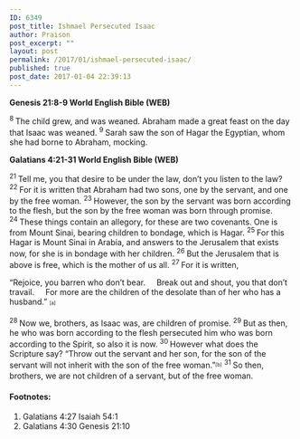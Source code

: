 ```yaml
---
ID: 6349
post_title: Ishmael Persecuted Isaac
author: Praison
post_excerpt: ""
layout: post
permalink: /2017/01/ishmael-persecuted-isaac/
published: true
post_date: 2017-01-04 22:39:13
---
```

<div class="version-NKJV result-text-style-normal text-html ">
<p class="passage-display"><strong><span class="passage-display-bcv">Genesis 21:8-9
</span><span class="passage-display-version">World English Bible (WEB)</span></strong></p>
<span id="en-WEB-522" class="text Gen-21-8"><sup class="versenum">8 </sup>The child grew, and was weaned. Abraham made a great feast on the day that Isaac was weaned. </span><span id="en-WEB-523" class="text Gen-21-9"><sup class="versenum">9 </sup>Sarah saw the son of Hagar the Egyptian, whom she had borne to Abraham, mocking.</span>
<p class="passage-display"><strong><span class="passage-display-bcv">Galatians 4:21-31
</span><span class="passage-display-version">World English Bible (WEB)</span></strong></p>
<span id="en-WEB-29154" class="text Gal-4-21"><sup class="versenum">21 </sup>Tell me, you that desire to be under the law, don’t you listen to the law? </span><span id="en-WEB-29155" class="text Gal-4-22"><sup class="versenum">22 </sup>For it is written that Abraham had two sons, one by the servant, and one by the free woman. </span><span id="en-WEB-29156" class="text Gal-4-23"><sup class="versenum">23 </sup>However, the son by the servant was born according to the flesh, but the son by the free woman was born through promise. </span><span id="en-WEB-29157" class="text Gal-4-24"><sup class="versenum">24 </sup>These things contain an allegory, for these are two covenants. One is from Mount Sinai, bearing children to bondage, which is Hagar. </span><span id="en-WEB-29158" class="text Gal-4-25"><sup class="versenum">25 </sup>For this Hagar is Mount Sinai in Arabia, and answers to the Jerusalem that exists now, for she is in bondage with her children. </span><span id="en-WEB-29159" class="text Gal-4-26"><sup class="versenum">26 </sup>But the Jerusalem that is above is free, which is the mother of us all. </span><span id="en-WEB-29160" class="text Gal-4-27"><sup class="versenum">27 </sup>For it is written,</span>
<div class="poetry">
<p class="line"><span class="text Gal-4-27">“Rejoice, you barren who don’t bear.</span>
<span class="indent-1"><span class="indent-1-breaks">    </span><span class="text Gal-4-27">Break out and shout, you that don’t travail.</span></span>
<span class="indent-1"><span class="indent-1-breaks">    </span><span class="text Gal-4-27">For more are the children of the desolate than of her who has a husband.” <sup class="footnote" style="box-sizing: border-box; font-size: 0.625em; line-height: 22px; position: relative; vertical-align: top; top: 0px;" data-fn="#fen-WEB-29160a" data-link="[&lt;a href=&quot;#fen-WEB-29160a&quot; title=&quot;See footnote a&quot;&gt;a&lt;/a&gt;]">[a]</sup></span></span></p>

</div>
<span id="en-WEB-29161" class="text Gal-4-28"><sup class="versenum">28 </sup>Now we, brothers, as Isaac was, are children of promise. </span><span id="en-WEB-29162" class="text Gal-4-29"><sup class="versenum">29 </sup>But as then, he who was born according to the flesh persecuted him who was born according to the Spirit, so also it is now. </span><span id="en-WEB-29163" class="text Gal-4-30"><sup class="versenum">30 </sup>However what does the Scripture say? “Throw out the servant and her son, for the son of the servant will not inherit with the son of the free woman.”<sup class="footnote" style="box-sizing: border-box; font-size: 0.625em; line-height: 22px; position: relative; vertical-align: top; top: 0px;" data-fn="#fen-WEB-29163b" data-link="[&lt;a href=&quot;#fen-WEB-29163b&quot; title=&quot;See footnote b&quot;&gt;b&lt;/a&gt;]">[b]</sup> </span><span id="en-WEB-29164" class="text Gal-4-31"><sup class="versenum">31 </sup>So then, brothers, we are not children of a servant, but of the free woman.</span>
<div class="footnotes">
<h4>Footnotes:</h4>
<ol>
 	<li id="fen-WEB-29160a">Galatians 4:27 <span class="footnote-text">Isaiah 54:1</span></li>
 	<li id="fen-WEB-29163b">Galatians 4:30 <span class="footnote-text">Genesis 21:10</span></li>
</ol>
</div>
</div>